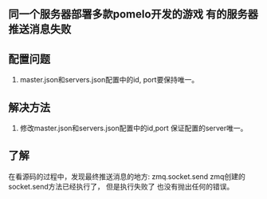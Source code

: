 ## 同一个服务器部署多款pomelo开发的游戏 有的服务器推送消息失败

## 配置问题

1. master.json和servers.json配置中的id, port要保持唯一。

## 解决方法
1. 修改master.json和servers.json配置中的id,port 保证配置的server唯一。

## 了解

在看源码的过程中，发现最终推送消息的地方: zmq.socket.send
zmq创建的socket.send方法已经执行了， 但是执行失败了 也没有抛出任何的错误。


